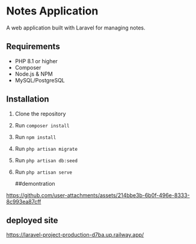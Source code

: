 # Notes Application

A web application built with Laravel for managing notes.

## Requirements

- PHP 8.1 or higher
- Composer
- Node.js & NPM
- MySQL/PostgreSQL

## Installation

1. Clone the repository
2. Run `composer install`
3. Run `npm install`
4. Run `php artisan migrate`
5. Run `php artisan db:seed`
6. Run `php artisan serve`

   ##demontration
   
https://github.com/user-attachments/assets/214bbe3b-6b0f-496e-8333-8c993ea87cff

## deployed site

https://laravel-project-production-d7ba.up.railway.app/
